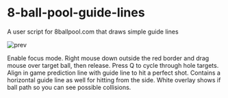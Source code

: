 # 8-ball-pool-guide-lines
A user script for 8ballpool.com that draws simple guide lines

![prev](https://i.imgur.com/Z9cZwCk.png)

Enable focus mode.
Right mouse down outside the red border and drag mouse over target ball, then release.
Press Q to cycle through hole targets.
Align in game prediction line with guide line to hit a perfect shot.
Contains a horizontal guide line as well for hitting from the side.
White overlay shows if ball path so you can see possible collisions.

